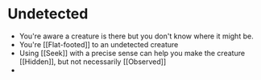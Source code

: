 # Undetected
* You're aware a creature is there but you don't know where it might be.
* You're [[Flat-footed]] to an undetected creature
* Using [[Seek]] with a precise sense can help you make the creature [[Hidden]], but not necessarily [[Observed]]
* 